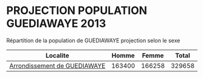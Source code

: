 # PROJECTION POPULATION GUEDIAWAYE 2013
	
Répartition de la population de GUEDIAWAYE projection selon le sexe
	
| Localite  | Homme | Femme | Total |
| --------- |:-----:|:-----:|:-----:|
| [Arrondissement de GUEDIAWAYE](GUEDIAWAYE) | 163400 | 166258 | 329658 |
